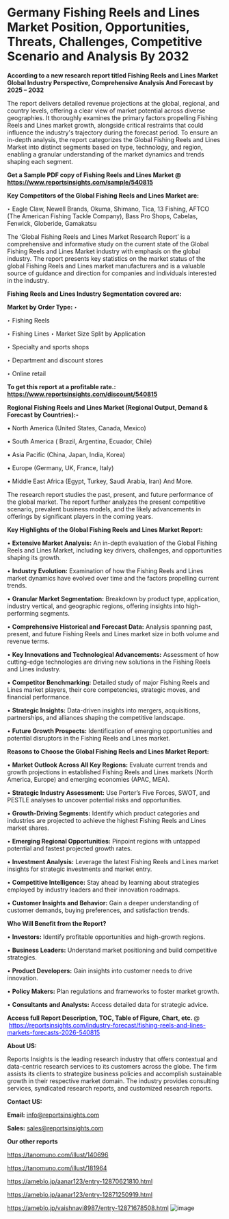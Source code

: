 # Germany Fishing Reels and Lines Market Position, Opportunities, Threats, Challenges, Competitive Scenario and Analysis By 2032

<strong>According to a new research report titled Fishing Reels and Lines Market Global Industry Perspective, Comprehensive Analysis And Forecast by 2025 – 2032</strong>

The report delivers detailed revenue projections at the global, regional, and country levels, offering a clear view of market potential across diverse geographies. It thoroughly examines the primary factors propelling Fishing Reels and Lines market growth, alongside critical restraints that could influence the industry's trajectory during the forecast period. To ensure an in-depth analysis, the report categorizes the Global Fishing Reels and Lines Market into distinct segments based on type, technology, and region, enabling a granular understanding of the market dynamics and trends shaping each segment.

<strong>Get a Sample PDF copy of Fishing Reels and Lines Market </strong><strong>@<a href=https://www.reportsinsights.com/sample/540815 style=color:#0000ff;> https://www.reportsinsights.com/sample/540815</a></strong></font>

<strong>Key Competitors of the Global Fishing Reels and Lines Market are:</strong>

‣ Eagle Claw, Newell Brands, Okuma, Shimano, Tica, 13 Fishing, AFTCO (The American Fishing Tackle Company), Bass Pro Shops, Cabelas, Fenwick, Globeride, Gamakatsu

The ‘Global Fishing Reels and Lines Market Research Report’ is a comprehensive and informative study on the current state of the Global Fishing Reels and Lines Market industry with emphasis on the global industry. The report presents key statistics on the market status of the global Fishing Reels and Lines market manufacturers and is a valuable source of guidance and direction for companies and individuals interested in the industry.

<strong>Fishing Reels and Lines Industry Segmentation covered are:</strong>

<strong>Market by Order Type: </strong>
‣ 

‣ Fishing Reels

‣ Fishing Lines
‣ Market Size Split by Application

‣ Specialty and sports shops

‣ Department and discount stores

‣ Online retail

<strong>To get this report at a profitable rate.: <a href=https://www.reportsinsights.com/discount/540815 style=color:#0000ff;>https://www.reportsinsights.com/discount/540815</a></strong></font>

<strong>Regional Fishing Reels and Lines Market (Regional Output, Demand &amp; Forecast by Countries):-</strong>

• North America (United States, Canada, Mexico)

• South America ( Brazil, Argentina, Ecuador, Chile)

• Asia Pacific (China, Japan, India, Korea)

• Europe (Germany, UK, France, Italy)

• Middle East Africa (Egypt, Turkey, Saudi Arabia, Iran) And More.

The research report studies the past, present, and future performance of the global market. The report further analyzes the present competitive scenario, prevalent business models, and the likely advancements in offerings by significant players in the coming years.

<strong>Key Highlights of the Global Fishing Reels and Lines Market Report:</strong>

• <strong>Extensive Market Analysis:</strong> An in-depth evaluation of the Global Fishing Reels and Lines Market, including key drivers, challenges, and opportunities shaping its growth.

• <strong>Industry Evolution:</strong> Examination of how the Fishing Reels and Lines market dynamics have evolved over time and the factors propelling current trends.

• <strong>Granular Market Segmentation:</strong> Breakdown by product type, application, industry vertical, and geographic regions, offering insights into high-performing segments.

• <strong>Comprehensive Historical and Forecast Data:</strong> Analysis spanning past, present, and future Fishing Reels and Lines market size in both volume and revenue terms.

• <strong>Key Innovations and Technological Advancements:</strong> Assessment of how cutting-edge technologies are driving new solutions in the Fishing Reels and Lines industry.

• <strong>Competitor Benchmarking:</strong> Detailed study of major Fishing Reels and Lines market players, their core competencies, strategic moves, and financial performance.

• <strong>Strategic Insights:</strong> Data-driven insights into mergers, acquisitions, partnerships, and alliances shaping the competitive landscape.

• <strong>Future Growth Prospects:</strong> Identification of emerging opportunities and potential disruptors in the Fishing Reels and Lines market.

<strong>Reasons to Choose the Global Fishing Reels and Lines Market Report:</strong>

• <strong>Market Outlook Across All Key Regions:</strong> Evaluate current trends and growth projections in established Fishing Reels and Lines markets (North America, Europe) and emerging economies (APAC, MEA).

• <strong>Strategic Industry Assessment:</strong> Use Porter’s Five Forces, SWOT, and PESTLE analyses to uncover potential risks and opportunities.

• <strong>Growth-Driving Segments:</strong> Identify which product categories and industries are projected to achieve the highest Fishing Reels and Lines market shares.

• <strong>Emerging Regional Opportunities:</strong> Pinpoint regions with untapped potential and fastest projected growth rates.

• <strong>Investment Analysis:</strong> Leverage the latest Fishing Reels and Lines market insights for strategic investments and market entry.

• <strong>Competitive Intelligence:</strong> Stay ahead by learning about strategies employed by industry leaders and their innovation roadmaps.

• <strong>Customer Insights and Behavior:</strong> Gain a deeper understanding of customer demands, buying preferences, and satisfaction trends.

<strong>Who Will Benefit from the Report?</strong>

• <strong>Investors:</strong> Identify profitable opportunities and high-growth regions.

• <strong>Business Leaders:</strong> Understand market positioning and build competitive strategies.

• <strong>Product Developers:</strong> Gain insights into customer needs to drive innovation.

• <strong>Policy Makers:</strong> Plan regulations and frameworks to foster market growth.

• <strong>Consultants and Analysts:</strong> Access detailed data for strategic advice.
</ul>
<strong>Access full Report Description, TOC, Table of Figure, Chart, etc. </strong>@  <a href=https://reportsinsights.com/industry-forecast/fishing-reels-and-lines-markets-forecasts-2026-540815 style=color:#0000ff;>https://reportsinsights.com/industry-forecast/fishing-reels-and-lines-markets-forecasts-2026-540815</a></font>

<strong><strong>About US</strong>:</strong>

Reports Insights is the leading research industry that offers contextual and data-centric research services to its customers across the globe. The firm assists its clients to strategize business policies and accomplish sustainable growth in their respective market domain. The industry provides consulting services, syndicated research reports, and customized research reports.

<strong>Contact US:</strong>

<p class=""""><b>Email:</b> <a href=mailto:info@reportsinsights.com>info@reportsinsights.com</a></p>
<p class=""""><b>Sales:</b> <a href=mailto:sales@reportsinsights.com>sales@reportsinsights.com</a></p>

<strong>Our other reports</strong>

<a href=https://tanomuno.com/illust/140696>https://tanomuno.com/illust/140696</a>

<a href=https://tanomuno.com/illust/181964>https://tanomuno.com/illust/181964</a>

<a href=https://ameblo.jp/aanar123/entry-12870621810.html>https://ameblo.jp/aanar123/entry-12870621810.html</a>

<a href=https://ameblo.jp/aanar123/entry-12871250919.html>https://ameblo.jp/aanar123/entry-12871250919.html</a>

<a href=https://ameblo.jp/vaishnavi8987/entry-12871678508.html>https://ameblo.jp/vaishnavi8987/entry-12871678508.html</a>
![image](https://github.com/user-attachments/assets/c027be47-1648-4900-9fe9-3b99e6fe74e5)
